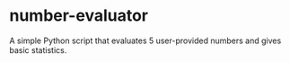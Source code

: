 # number-evaluator
A simple Python script that evaluates 5 user-provided numbers and gives basic statistics.
